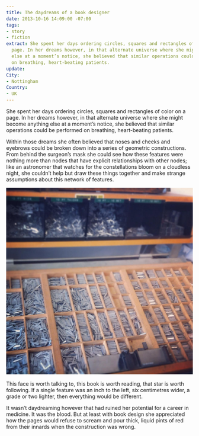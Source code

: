 ```yaml
---
title: The daydreams of a book designer
date: 2013-10-16 14:09:00 -07:00
tags:
- story
- fiction
extract: She spent her days ordering circles, squares and rectangles of color on a
  page. In her dreams however, in that alternate universe where she might become anything
  else at a moment’s notice, she believed that similar operations could be performed
  on breathing, heart-beating patients.
update: 
City:
- Nottingham
Country:
- UK
---
```


She spent her days ordering circles, squares and rectangles of color on a page. In her dreams however, in that alternate universe where she might become anything else at a moment’s notice, she believed that similar operations could be performed on breathing, heart-beating patients.

Within those dreams she often believed that noses and cheeks and eyebrows could be broken down into a series of geometric constructions. From behind the surgeon’s mask she could see how these features were nothing more than nodes that have explicit relationships with other nodes; like an astronomer that watches for the constellations bloom on a cloudless night, she couldn’t help but draw these things together and make strange assumptions about this network of features.

![type](/uploads/type.jpg)

This face is worth talking to, this book is worth reading, that star is worth following. If a single feature was an inch to the left, six centimetres wider, a grade or two lighter, then everything would be different.

It wasn’t daydreaming however that had ruined her potential for a career in medicine. It was the blood. But at least with book design she appreciated how the pages would refuse to scream and pour thick, liquid pints of red from their innards when the construction was wrong.
